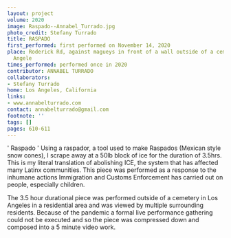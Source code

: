 ```yaml
---
layout: project
volume: 2020
image: Raspado--Annabel_Turrado.jpg
photo_credit: Stefany Turrado
title: RASPADO
first_performed: first performed on November 14, 2020
place: Roderick Rd, against magueys in front of a wall outside of a cemetery in Los
  Angele
times_performed: performed once in 2020
contributor: ANNABEL TURRADO
collaborators:
- Stefany Turrado
home: Los Angeles, California
links:
- www.annabelturrado.com
contact: annabelturrado@gmail.com
footnote: ''
tags: []
pages: 610-611
---
```



' Raspado ' 
Using a raspador, a tool used to make Raspados (Mexican style snow cones), I scrape away at a 50lb block of ice for the duration of 3.5hrs. This is my literal translation of abolishing ICE, the system that has affected many Latinx communities. This piece was performed as a response to the inhumane actions Immigration and Customs Enforcement has carried out on people, especially children. 

The 3.5 hour durational piece was performed outside of a cemetery in Los Angeles in a residential area and was viewed by multiple surrounding residents. Because of the pandemic a formal live performance gathering could not be executed and so the piece was compressed down and composed into a 5 minute video work.
